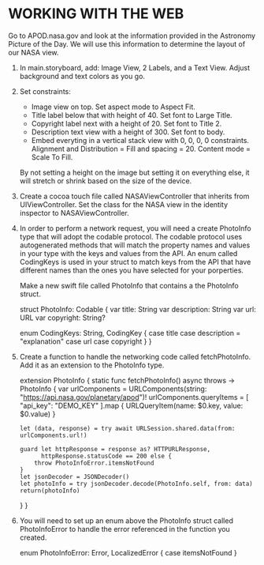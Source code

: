 #  WORKING WITH THE WEB

Go to APOD.nasa.gov and look at the information provided in the Astronomy Picture of the Day.  We will use this information to determine the layout of our NASA view.

1.  In main.storyboard, add:
Image View, 2 Labels, and a Text View.  Adjust background and text colors as you go.

2.  Set constraints:
    - Image view on top. Set aspect mode to Aspect Fit.
    - Title label below that with height of 40. Set font to Large Title.
    - Copyright label next with a height of 20. Set font to Title 2.
    - Description text view with a height of 300. Set font to body.
    - Embed everyting in a vertical stack view with 0, 0, 0, 0 constraints. Alignment and Distribution = Fill and spacing = 20. Content mode = Scale To Fill.

    By not setting a height on the image but setting it on everything else, it will stretch or shrink based on the size of the device.

3. Create a cocoa touch file called NASAViewController that inherits from UIViewController.  Set the class for the NASA view in the identity inspector to NASAViewController.

4.  In order to perform a network request, you will need a create PhotoInfo type that will adopt the codable protocol.  The codable protocol uses autogenerated methods that will match the property names and values in your type with the keys and values from the API. An enum called CodingKeys is used in your struct to match keys from the API that have different names than the ones you have selected for your porperties.

    Make a new swift file called PhotoInfo that contains a the PhotoInfo struct. 

    struct PhotoInfo: Codable {
    var title: String
    var description: String
    var url: URL
    var copyright: String?
    
    enum CodingKeys: String, CodingKey {
        case title
        case description = "explanation"
        case url
        case copyright
    }
}

5.  Create a function to handle the networking code called fetchPhotoInfo. Add it as an extension to the PhotoInfo type. 


    extension PhotoInfo {
    static func fetchPhotoInfo() async throws -> PhotoInfo {
        var urlComponents = URLComponents(string: "https://api.nasa.gov/planetary/apod")!
        urlComponents.queryItems = [
            "api_key": "DEMO_KEY"
        ].map { URLQueryItem(name: $0.key, value: $0.value) }
        
        let (data, response) = try await URLSession.shared.data(from: urlComponents.url!)
        
        guard let httpResponse = response as? HTTPURLResponse,
              httpResponse.statusCode == 200 else {
            throw PhotoInfoError.itemsNotFound
        }
        let jsonDecoder = JSONDecoder()
        let photoInfo = try jsonDecoder.decode(PhotoInfo.self, from: data)
        return(photoInfo)
    }
}

6.  You will need to set up an enum above the PhotoInfo struct called PhotoInfoError to handle the error referenced in the function you created. 

    enum PhotoInfoError: Error, LocalizedError {
        case itemsNotFound
    }

